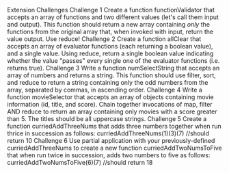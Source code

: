 Extension Challenges
Challenge 1
Create a function functionValidator that accepts an array of functions and two different values (let's call them input and output). This function should return a new array containing _only_ the functions from the original array that, when invoked with input, return the value output. Use reduce!
Challenge 2
Create a function allClear that accepts an array of evaluator functions (each returning a boolean value), and a single value. Using reduce, return a single boolean value indicating whether the value "passes" every single one of the evaluator functions (i.e. returns true).
Challenge 3
Write a function numSelectString that accepts an array of numbers and returns a string. This function should use filter, sort, and reduce to return a string containing only the odd numbers from the array, separated by commas, in ascending order.
Challenge 4
Write a function movieSelector that accepts an array of objects containing movie information (id, title, and score). Chain together invocations of map, filter AND reduce to return an array containing only movies with a score greater than 5. The titles should be all uppercase strings.
Challenge 5
Create a function curriedAddThreeNums that adds three numbers together when run thrice in succession as follows:
curriedAddThreeNums(1)(3)(7) //should return 10
Challenge 6
Use partial application with your previously-defined curriedAddThreeNums to create a new function curriedAddTwoNumsToFive that when run twice in succession, adds two numbers to five as follows:
curriedAddTwoNumsToFive(6)(7) //should return 18
